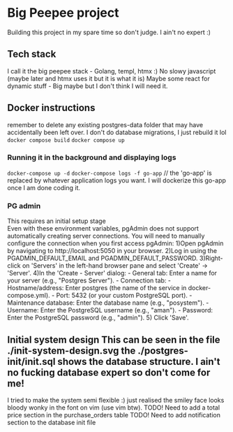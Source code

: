 # Big Peepee project 
Building this project in my spare time so don't judge. I ain't no expert :) 

## Tech stack 
I call it the big peepee stack - Golang, templ, htmx :) 
No slowy javascript (maybe later and htmx uses it but it is what it is)
Maybe some react for dynamic stuff - Big maybe but I don't think I will need it. 


## Docker instructions
remember to delete any existing postgres-data folder that may have accidentally been left over. I don't do database migrations, I just rebuild it lol
`docker compose build` `docker compose up` 

### Running it in the background and displaying logs
`docker-compose up -d`
`docker-compose logs -f go-app` // the 'go-app' is replaced by whatever application logs you want. I will dockerize this go-app once I am done coding it. 


### PG admin 
This requires an initial setup stage  
Even with these environment variables, pgAdmin does not support automatically creating server connections. You will need to manually configure the connection when you first access pgAdmin:
    1)Open pgAdmin by navigating to http://localhost:5050 in your browser.
    2)Log in using the PGADMIN_DEFAULT_EMAIL and PGADMIN_DEFAULT_PASSWORD.
    3)Right-click on 'Servers' in the left-hand browser pane and select 'Create' -> 'Server'.
    4)In the 'Create - Server' dialog:
        - General tab: Enter a name for your server (e.g., "Postgres Server").
        - Connection tab:
            - Hostname/address: Enter postgres (the name of the service in docker-compose.yml).
            - Port: 5432 (or your custom PostgreSQL port).
            - Maintenance database: Enter the database name (e.g., "posystem").
            - Username: Enter the PostgreSQL username (e.g., "aman").
            - Password: Enter the PostgreSQL password (e.g., "admin").
    5) Click 'Save'.

## Initial system design This can be seen in the file ./init-system-design.svg the ./postgres-init/init.sql shows the database structure. I ain't no fucking database expert so don't come for me! 
I tried to make the system semi flexible :) just realised the smiley face looks bloody wonky in the font on vim (use vim btw). 
TODO! Need to add a total price section in the purchase_orders table
TODO! Need to add notification section to the database init file 

